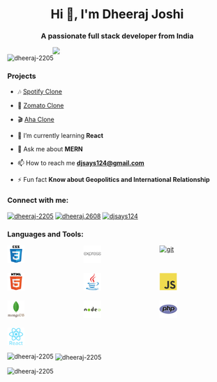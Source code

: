 <h1 align="center">Hi 👋, I'm Dheeraj Joshi</h1>
<h3 align="center">A passionate full stack developer from India</h3>
<img align = "right" src = "https://cdn.dribbble.com/users/926537/screenshots/4502924/python-2.gif" width = 400 />

<p align="left"> <img src="https://komarev.com/ghpvc/?username=dheeraj-2205&label=Profile%20views&color=0e75b6&style=flat" alt="dheeraj-2205"/></p>
<h3>Projects</h3>

- 🎶 [Spotify Clone](https://spotify-clone-vanilla-js.netlify.app/)

- 🥙  [Zomato Clone](https://clone-zomato-project.netlify.app/)

- 🎬  [Aha Clone](https://moonlit-torte-890ac1.netlify.app/)

- 🌱 I’m currently learning **React**

- 💬 Ask me about **MERN**

- 📫 How to reach me **djsays124@gmail.com**

- ⚡ Fun fact **Know about Geopolitics and International Relationship**

<h3 align="left">Connect with me:</h3>
<p align="left">
<a href="https://codesandbox.com/dheeraj-2205" target="blank"><img align="center" src="https://raw.githubusercontent.com/rahuldkjain/github-profile-readme-generator/master/src/images/icons/Social/codesandbox.svg" alt="dheeraj-2205" height="30" width="40" /></a>
<a href="https://instagram.com/dheeraj.2608" target="blank"><img align="center" src="https://raw.githubusercontent.com/rahuldkjain/github-profile-readme-generator/master/src/images/icons/Social/instagram.svg" alt="dheeraj.2608" height="30" width="40" /></a>
<a href="https://www.leetcode.com/djsays124" target="blank"><img align="center" src="https://raw.githubusercontent.com/rahuldkjain/github-profile-readme-generator/master/src/images/icons/Social/leet-code.svg" alt="djsays124" height="30" width="40" /></a>
</p>

<h3 align="left">Languages and Tools:</h3>
<p style = "display: grid;grid-template-columns: repeat(3,1fr);gap: 20px";> <a href="https://www.w3schools.com/css/" target="_blank" rel="noreferrer"> <img src="https://raw.githubusercontent.com/devicons/devicon/master/icons/css3/css3-original-wordmark.svg" alt="css3" width="40" height="40"/> </a> <a href="https://expressjs.com" target="_blank" rel="noreferrer"> <img src="https://raw.githubusercontent.com/devicons/devicon/master/icons/express/express-original-wordmark.svg" alt="express" width="40" height="40"/> </a> <a href="https://git-scm.com/" target="_blank" rel="noreferrer"> <img src="https://www.vectorlogo.zone/logos/git-scm/git-scm-icon.svg" alt="git" width="40" height="40"/> </a> <a href="https://www.w3.org/html/" target="_blank" rel="noreferrer"> <img src="https://raw.githubusercontent.com/devicons/devicon/master/icons/html5/html5-original-wordmark.svg" alt="html5" width="40" height="40"/> </a> <a href="https://www.java.com" target="_blank" rel="noreferrer"> <img src="https://raw.githubusercontent.com/devicons/devicon/master/icons/java/java-original.svg" alt="java" width="40" height="40"/> </a> <a href="https://developer.mozilla.org/en-US/docs/Web/JavaScript" target="_blank" rel="noreferrer"> <img src="https://raw.githubusercontent.com/devicons/devicon/master/icons/javascript/javascript-original.svg" alt="javascript" width="40" height="40"/> </a> <a href="https://www.mongodb.com/" target="_blank" rel="noreferrer"> <img src="https://raw.githubusercontent.com/devicons/devicon/master/icons/mongodb/mongodb-original-wordmark.svg" alt="mongodb" width="40" height="40"/> </a> <a href="https://nodejs.org" target="_blank" rel="noreferrer"> <img src="https://raw.githubusercontent.com/devicons/devicon/master/icons/nodejs/nodejs-original-wordmark.svg" alt="nodejs" width="40" height="40"/> </a> <a href="https://www.php.net" target="_blank" rel="noreferrer"> <img src="https://raw.githubusercontent.com/devicons/devicon/master/icons/php/php-original.svg" alt="php" width="40" height="40"/> </a> <a href="https://reactjs.org/" target="_blank" rel="noreferrer"> <img src="https://raw.githubusercontent.com/devicons/devicon/master/icons/react/react-original-wordmark.svg" alt="react" width="40" height="40"/> </a> </p>

<p><img align="left" src="https://github-readme-stats.vercel.app/api/top-langs?username=dheeraj-2205&show_icons=true&locale=en&layout=compact" alt="dheeraj-2205" /></p>

<p>&nbsp;<img align="center" src="https://github-readme-stats.vercel.app/api?username=dheeraj-2205&show_icons=true&locale=en" alt="dheeraj-2205" /></p>

<p><img align="center" src="https://github-readme-streak-stats.herokuapp.com/?user=dheeraj-2205&" alt="dheeraj-2205" /></p>
